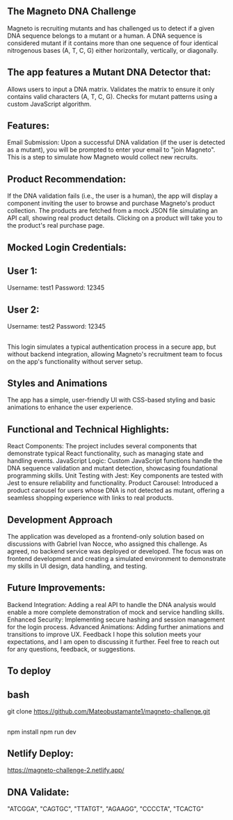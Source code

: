 ## The Magneto DNA Challenge
Magneto is recruiting mutants and has challenged us to detect if a given DNA sequence belongs to a mutant or a human. A DNA sequence is considered mutant if it contains more than one sequence of four identical nitrogenous bases (A, T, C, G) either horizontally, vertically, or diagonally.

## The app features a Mutant DNA Detector that:
Allows users to input a DNA matrix.
Validates the matrix to ensure it only contains valid characters (A, T, C, G).
Checks for mutant patterns using a custom JavaScript algorithm.
## Features:
Email Submission: Upon a successful DNA validation (if the user is detected as a mutant), you will be prompted to enter your email to "join Magneto". This is a step to simulate how Magneto would collect new recruits.

## Product Recommendation: 
If the DNA validation fails (i.e., the user is a human), the app will display a component inviting the user to browse and purchase Magneto's product collection. The products are fetched from a mock JSON file simulating an API call, showing real product details. Clicking on a product will take you to the product's real purchase page.

## Mocked Login Credentials:
## User 1:
Username: test1
Password: 12345
## User 2:
Username: test2
Password: 12345
## 
This login simulates a typical authentication process in a secure app, but without backend integration, allowing Magneto's recruitment team to focus on the app's functionality without server setup.

## Styles and Animations
The app has a simple, user-friendly UI with CSS-based styling and basic animations to enhance the user experience.

## Functional and Technical Highlights:
React Components: The project includes several components that demonstrate typical React functionality, such as managing state and handling events.
JavaScript Logic: Custom JavaScript functions handle the DNA sequence validation and mutant detection, showcasing foundational programming skills.
Unit Testing with Jest: Key components are tested with Jest to ensure reliability and functionality.
Product Carousel: Introduced a product carousel for users whose DNA is not detected as mutant, offering a seamless shopping experience with links to real products.
## Development Approach
The application was developed as a frontend-only solution based on discussions with Gabriel Ivan Nocce, who assigned this challenge. As agreed, no backend service was deployed or developed. The focus was on frontend development and creating a simulated environment to demonstrate my skills in UI design, data handling, and testing.


## Future Improvements:
Backend Integration: Adding a real API to handle the DNA analysis would enable a more complete demonstration of mock and service handling skills.
Enhanced Security: Implementing secure hashing and session management for the login process.
Advanced Animations: Adding further animations and transitions to improve UX.
Feedback
I hope this solution meets your expectations, and I am open to discussing it further. Feel free to reach out for any questions, feedback, or suggestions.

## To deploy
## bash
git clone https://github.com/Mateobustamante1/magneto-challenge.git
##
 npm install
 npm run dev
## Netlify Deploy:
 https://magneto-challenge-2.netlify.app/

## DNA Validate:
"ATCGGA",
"CAGTGC",
"TTATGT",
"AGAAGG",
"CCCCTA",
"TCACTG"